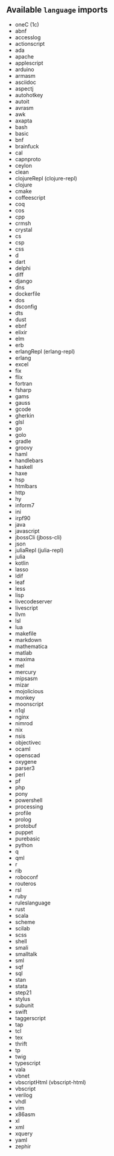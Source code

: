 ## Available `language` imports 
* oneC (1c)
* abnf
* accesslog
* actionscript
* ada
* apache
* applescript
* arduino
* armasm
* asciidoc
* aspectj
* autohotkey
* autoit
* avrasm
* awk
* axapta
* bash
* basic
* bnf
* brainfuck
* cal
* capnproto
* ceylon
* clean
* clojureRepl (clojure-repl)
* clojure
* cmake
* coffeescript
* coq
* cos
* cpp
* crmsh
* crystal
* cs
* csp
* css
* d
* dart
* delphi
* diff
* django
* dns
* dockerfile
* dos
* dsconfig
* dts
* dust
* ebnf
* elixir
* elm
* erb
* erlangRepl (erlang-repl)
* erlang
* excel
* fix
* flix
* fortran
* fsharp
* gams
* gauss
* gcode
* gherkin
* glsl
* go
* golo
* gradle
* groovy
* haml
* handlebars
* haskell
* haxe
* hsp
* htmlbars
* http
* hy
* inform7
* ini
* irpf90
* java
* javascript
* jbossCli (jboss-cli)
* json
* juliaRepl (julia-repl)
* julia
* kotlin
* lasso
* ldif
* leaf
* less
* lisp
* livecodeserver
* livescript
* llvm
* lsl
* lua
* makefile
* markdown
* mathematica
* matlab
* maxima
* mel
* mercury
* mipsasm
* mizar
* mojolicious
* monkey
* moonscript
* n1ql
* nginx
* nimrod
* nix
* nsis
* objectivec
* ocaml
* openscad
* oxygene
* parser3
* perl
* pf
* php
* pony
* powershell
* processing
* profile
* prolog
* protobuf
* puppet
* purebasic
* python
* q
* qml
* r
* rib
* roboconf
* routeros
* rsl
* ruby
* ruleslanguage
* rust
* scala
* scheme
* scilab
* scss
* shell
* smali
* smalltalk
* sml
* sqf
* sql
* stan
* stata
* step21
* stylus
* subunit
* swift
* taggerscript
* tap
* tcl
* tex
* thrift
* tp
* twig
* typescript
* vala
* vbnet
* vbscriptHtml (vbscript-html)
* vbscript
* verilog
* vhdl
* vim
* x86asm
* xl
* xml
* xquery
* yaml
* zephir